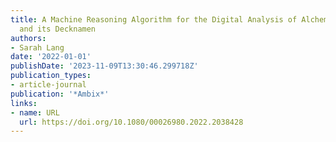 ```yaml
---
title: A Machine Reasoning Algorithm for the Digital Analysis of Alchemical Language
  and its Decknamen
authors:
- Sarah Lang
date: '2022-01-01'
publishDate: '2023-11-09T13:30:46.299718Z'
publication_types:
- article-journal
publication: '*Ambix*'
links:
- name: URL
  url: https://doi.org/10.1080/00026980.2022.2038428
---
```

